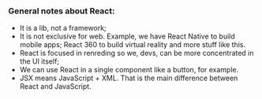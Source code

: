 ### General notes about React:

- It is a lib, not a framework;
- It is not exclusive for web. Example, we have React Native to build mobile apps; React 360 to build virtual reality and more stuff like this.
- React is focused in renreding so we, devs, can be more concentrated in the UI itself;
- We can use React in a single component like a button, for example.
- JSX means JavaScript + XML. That is the main difference between React and JavaScript.